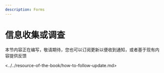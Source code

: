 ```yaml
---
description: Forms
---
```


# 信息收集或调查

本节内容正在编写，敬请期待，您也可以订阅更新以便收到通知，或者基于现有内容提供反馈

<../../resource-of-the-book/how-to-follow-update.md>



